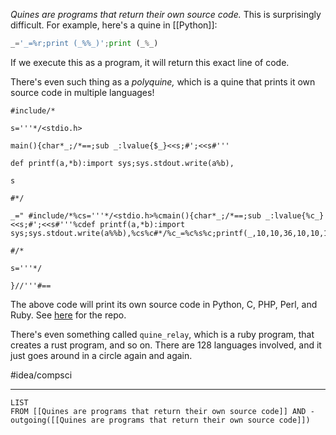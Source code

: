 *Quines are programs that return their own source code.* This is surprisingly difficult. For example, here's a quine in [[Python]]:

```python
_='_=%r;print (_%%_)';print (_%_)
```

If we execute this as a program, it will return this exact line of code. 

There's even such thing as a *polyquine,* which is a quine that prints it own source code in multiple languages!

```
#include/*

s='''*/<stdio.h>

main(){char*_;/*==;sub _:lvalue{$_}<<s;#';<<s#'''

def printf(a,*b):import sys;sys.stdout.write(a%b),

s

#*/

_=" #include/*%cs='''*/<stdio.h>%cmain(){char*_;/*==;sub _:lvalue{%c_}<<s;#';<<s#'''%cdef printf(a,*b):import sys;sys.stdout.write(a%%b),%cs%c#*/%c_=%c%s%c;printf(_,10,10,36,10,10,10,10,34,_,34,10,10,10,10);%c#/*%cs='''*/%c}//'''#==%c";printf(_,10,10,36,10,10,10,10,34,_,34,10,10,10,10);

#/*

s='''*/

}//'''#==
```

The above code will print its own source code in Python, C, PHP, Perl, and Ruby. See [here](https://github.com/2KAbhishek/polyquine) for the repo. 

There's even something called `quine_relay`, which is a ruby program, that creates a rust program, and so on. There are 128 languages involved, and it just goes around in a circle again and again. 

#idea/compsci 

---
```dataview
LIST
FROM [[Quines are programs that return their own source code]] AND -outgoing([[Quines are programs that return their own source code]])
```